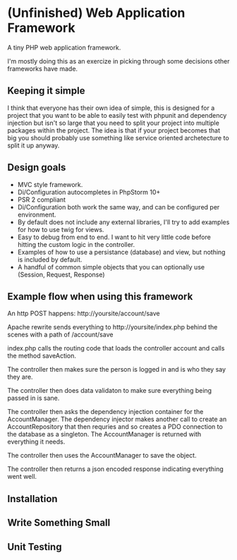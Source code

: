 # (Unfinished) Web Application Framework
A tiny PHP web application framework.

I'm mostly doing this as an exercize in picking through some decisions other frameworks have made.

## Keeping it simple
I think that everyone has their own idea of simple, this is designed for a project that you want to be able to easily test with phpunit and dependency injection but isn't so large that you need to split your project into multiple packages within the project.  The idea is that if your project becomes that big you should probably use something like service oriented archetecture to split it up anyway.

## Design goals
* MVC style framework.
* Di/Configuration autocompletes in PhpStorm 10+
* PSR 2 compliant
* Di/Configuration both work the same way, and can be configured per environment.
* By default does not include any external libraries, I'll try to add examples for how to use twig for views.
* Easy to debug from end to end. I want to hit very little code before hitting the custom logic in the controller.
* Examples of how to use a persistance (database) and view, but nothing is included by default.
* A handful of common simple objects that you can optionally use (Session, Request, Response)

## Example flow when using this framework
An http POST happens: http://yoursite/account/save

Apache rewrite sends everything to http://yoursite/index.php behind the scenes with a path of /account/save

index.php calls the routing code that loads the controller account and calls the method saveAction.

The controller then makes sure the person is logged in and is who they say they are.

The controller then does data validaton to make sure everything being passed in is sane.

The controller then asks the dependency injection container for the AccountManager.  The dependency injector makes another call to create an AccountRepository that then requries and so creates a PDO connection to the database as a singleton. The AccountManager is returned with everything it needs.

The controller then uses the AccountManager to save the object.

The controller then returns a json encoded response indicating everything went well.

## Installation

## Write Something Small

## Unit Testing

